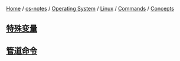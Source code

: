 [Home](https://mengxianbin.github.io) /
[cs-notes](https://mengxianbin.github.io/cs-notes/site) /
[Operating System](https://mengxianbin.github.io/cs-notes/site/Operating%20System) /
[Linux](https://mengxianbin.github.io/cs-notes/site/Operating%20System/Linux) /
[Commands](https://mengxianbin.github.io/cs-notes/site/Operating%20System/Linux/Commands) /
[Concepts](https://mengxianbin.github.io/cs-notes/site/Operating%20System/Linux/Commands/Concepts)

## [特殊变量](https://mengxianbin.github.io/cs-notes/site/Operating%20System/Linux/Commands/Concepts/%E7%89%B9%E6%AE%8A%E5%8F%98%E9%87%8F)

## [管道命令](https://mengxianbin.github.io/cs-notes/site/Operating%20System/Linux/Commands/Concepts/%E7%AE%A1%E9%81%93%E5%91%BD%E4%BB%A4)

